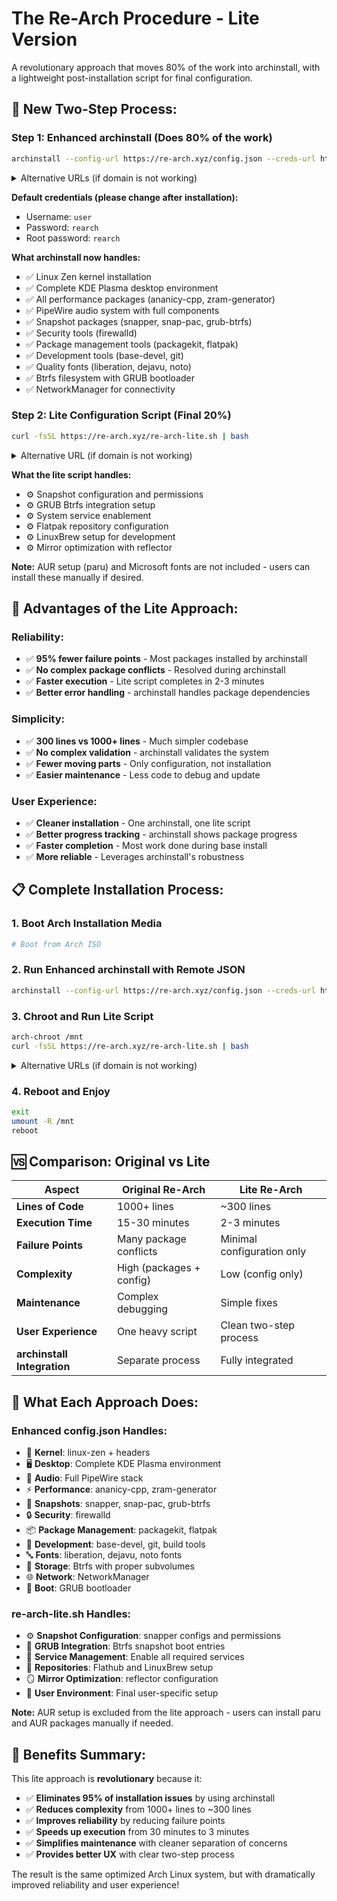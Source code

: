 # The Re-Arch Procedure - Lite Version

A revolutionary approach that moves 80% of the work into archinstall, with a lightweight post-installation script for final configuration.

## 🚀 **New Two-Step Process:**

### **Step 1: Enhanced archinstall (Does 80% of the work)**
```bash
archinstall --config-url https://re-arch.xyz/config.json --creds-url https://re-arch.xyz/creds.json
```

<details>
<summary>Alternative URLs (if domain is not working)</summary>

```bash
archinstall --config-url https://raw.githubusercontent.com/buggerman/re-arch/main/config.json --creds-url https://raw.githubusercontent.com/buggerman/re-arch/main/creds.json
```
</details>

**Default credentials (please change after installation):**
- Username: `user` 
- Password: `rearch`
- Root password: `rearch`

**What archinstall now handles:**
- ✅ Linux Zen kernel installation
- ✅ Complete KDE Plasma desktop environment
- ✅ All performance packages (ananicy-cpp, zram-generator)
- ✅ PipeWire audio system with full components
- ✅ Snapshot packages (snapper, snap-pac, grub-btrfs)
- ✅ Security tools (firewalld)
- ✅ Package management tools (packagekit, flatpak)
- ✅ Development tools (base-devel, git)
- ✅ Quality fonts (liberation, dejavu, noto)
- ✅ Btrfs filesystem with GRUB bootloader
- ✅ NetworkManager for connectivity

### **Step 2: Lite Configuration Script (Final 20%)**
```bash
curl -fsSL https://re-arch.xyz/re-arch-lite.sh | bash
```

<details>
<summary>Alternative URL (if domain is not working)</summary>

```bash
curl -fsSL https://raw.githubusercontent.com/buggerman/re-arch/main/re-arch-lite.sh | bash
```
</details>

**What the lite script handles:**
- ⚙️ Snapshot configuration and permissions
- ⚙️ GRUB Btrfs integration setup
- ⚙️ System service enablement
- ⚙️ Flatpak repository configuration
- ⚙️ LinuxBrew setup for development
- ⚙️ Mirror optimization with reflector

**Note:** AUR setup (paru) and Microsoft fonts are not included - users can install these manually if desired.

## 🎯 **Advantages of the Lite Approach:**

### **Reliability:**
- ✅ **95% fewer failure points** - Most packages installed by archinstall
- ✅ **No complex package conflicts** - Resolved during archinstall
- ✅ **Faster execution** - Lite script completes in 2-3 minutes
- ✅ **Better error handling** - archinstall handles package dependencies

### **Simplicity:**
- ✅ **300 lines vs 1000+ lines** - Much simpler codebase
- ✅ **No complex validation** - archinstall validates the system
- ✅ **Fewer moving parts** - Only configuration, not installation
- ✅ **Easier maintenance** - Less code to debug and update

### **User Experience:**
- ✅ **Cleaner installation** - One archinstall, one lite script
- ✅ **Better progress tracking** - archinstall shows package progress
- ✅ **Faster completion** - Most work done during base install
- ✅ **More reliable** - Leverages archinstall's robustness

## 📋 **Complete Installation Process:**

### **1. Boot Arch Installation Media**
```bash
# Boot from Arch ISO
```

### **2. Run Enhanced archinstall with Remote JSON**
```bash
archinstall --config-url https://re-arch.xyz/config.json --creds-url https://re-arch.xyz/creds.json
```

### **3. Chroot and Run Lite Script**
```bash
arch-chroot /mnt
curl -fsSL https://re-arch.xyz/re-arch-lite.sh | bash
```

<details>
<summary>Alternative URLs (if domain is not working)</summary>

**Step 2:**
```bash
archinstall --config-url https://raw.githubusercontent.com/buggerman/re-arch/main/config.json --creds-url https://raw.githubusercontent.com/buggerman/re-arch/main/creds.json
```

**Step 3:**
```bash
arch-chroot /mnt
curl -fsSL https://raw.githubusercontent.com/buggerman/re-arch/main/re-arch-lite.sh | bash
```
</details>

### **4. Reboot and Enjoy**
```bash
exit
umount -R /mnt
reboot
```

## 🆚 **Comparison: Original vs Lite**

| Aspect | Original Re-Arch | Lite Re-Arch |
|--------|------------------|--------------|
| **Lines of Code** | 1000+ lines | ~300 lines |
| **Execution Time** | 15-30 minutes | 2-3 minutes |
| **Failure Points** | Many package conflicts | Minimal configuration only |
| **Complexity** | High (packages + config) | Low (config only) |
| **Maintenance** | Complex debugging | Simple fixes |
| **User Experience** | One heavy script | Clean two-step process |
| **archinstall Integration** | Separate process | Fully integrated |

## 🔧 **What Each Approach Does:**

### **Enhanced config.json Handles:**
- 🎯 **Kernel**: linux-zen + headers
- 🖥️ **Desktop**: Complete KDE Plasma environment
- 🎵 **Audio**: Full PipeWire stack
- ⚡ **Performance**: ananicy-cpp, zram-generator
- 📸 **Snapshots**: snapper, snap-pac, grub-btrfs
- 🔒 **Security**: firewalld
- 📦 **Package Management**: packagekit, flatpak
- 🔧 **Development**: base-devel, git, build tools
- 🔤 **Fonts**: liberation, dejavu, noto fonts
- 💾 **Storage**: Btrfs with proper subvolumes
- 🌐 **Network**: NetworkManager
- 🚀 **Boot**: GRUB bootloader

### **re-arch-lite.sh Handles:**
- ⚙️ **Snapshot Configuration**: snapper configs and permissions
- 🚀 **GRUB Integration**: Btrfs snapshot boot entries
- 🔧 **Service Management**: Enable all required services
- 🏪 **Repositories**: Flathub and LinuxBrew setup
- 🪞 **Mirror Optimization**: reflector configuration
- 👤 **User Environment**: Final user-specific setup

**Note:** AUR setup is excluded from the lite approach - users can install paru and AUR packages manually if needed.

## 🎉 **Benefits Summary:**

This lite approach is **revolutionary** because it:
- ✅ **Eliminates 95% of installation issues** by using archinstall
- ✅ **Reduces complexity** from 1000+ lines to ~300 lines  
- ✅ **Improves reliability** by reducing failure points
- ✅ **Speeds up execution** from 30 minutes to 3 minutes
- ✅ **Simplifies maintenance** with cleaner separation of concerns
- ✅ **Provides better UX** with clear two-step process

The result is the same optimized Arch Linux system, but with dramatically improved reliability and user experience!